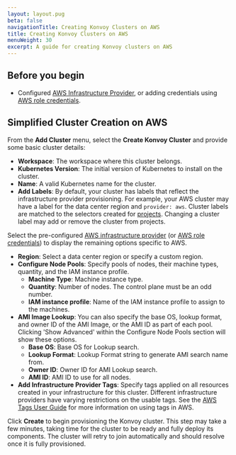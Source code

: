 ```yaml
---
layout: layout.pug
beta: false
navigationTitle: Creating Konvoy Clusters on AWS
title: Creating Konvoy Clusters on AWS
menuWeight: 30
excerpt: A guide for creating Konvoy clusters on AWS
---
```


## Before you begin

- Configured [AWS Infrastructure Provider](../../operations/infrastructure-providers/configure-aws-infrastructure-provider-static-credentials/), or adding credentials using [AWS role credentials](../../operations/infrastructure-providers/configure-aws-infrastructure-provider-roles/).

## Simplified Cluster Creation on AWS

From the **Add Cluster** menu, select the **Create Konvoy Cluster** and provide some basic cluster details:

- **Workspace**: The workspace where this cluster belongs.
- **Kubernetes Version**: The initial version of Kubernetes to install on the cluster.
- **Name**: A valid Kubernetes name for the cluster.
- **Add Labels**: By default, your cluster has labels that reflect the infrastructure provider provisioning. For example, your AWS cluster may have a label for the data center region and `provider: aws`. Cluster labels are matched to the selectors created for [projects][projects]. Changing a cluster label may add or remove the cluster from projects.

Select the pre-configured [AWS infrastructure provider](../../operations/infrastructure-providers/configure-aws-infrastructure-provider-static-credentials/) (or [AWS role credentials](../../operations/infrastructure-providers/configure-aws-infrastructure-provider-roles/)) to display the remaining options specific to AWS.

-   **Region**: Select a data center region or specify a custom region.
-   **Configure Node Pools**: Specify pools of nodes, their machine types, quantity, and the IAM instance profile.
    - **Machine Type**: Machine instance type.
    - **Quantity**: Number of nodes. The control plane must be an odd number.
    - **IAM instance profile**: Name of the IAM instance profile to assign to the machines.
-   **AMI Image Lookup**: You can also specify the base OS, lookup format, and owner ID of the AMI Image, or the AMI ID as part of each pool. Clicking 'Show Advanced' within the Configure Node Pools section will show these options.
    - **Base OS**: Base OS for Lookup search.
    - **Lookup Format**: Lookup Format string to generate AMI search name from.
    - **Owner ID**: Owner ID for AMI Lookup search.
    - **AMI ID**: AMI ID to use for all nodes.
-   **Add Infrastructure Provider Tags**: Specify tags applied on all resources created in your infrastructure for this cluster. Different infrastructure providers have varying restrictions on the usable tags. See the [AWS Tags User Guide][aws-tags] for more information on using tags in AWS.

Click **Create** to begin provisioning the Konvoy cluster. This step may take a few minutes, taking time for the cluster to be ready and fully deploy its components. The cluster will retry to join automatically and should resolve once it is fully provisioned.

[aws-tags]: https://docs.aws.amazon.com/AWSEC2/latest/UserGuide/Using_Tags.html
[projects]: ../../projects/
